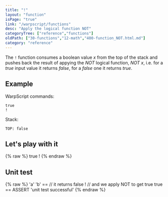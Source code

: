 ```yaml
---
title: "!"
layout: "function"
isPage: "true"
link: "/warpscript/functions"
desc: "Apply the logical function NOT"
categoryTree: ["reference","functions"]
oldPath: ["30-functions","12-math","400-function_NOT.html.md"]
category: "reference"
---
```

 

The `!` function consumes a boolean value *x* from the top of the stack and pushes back the result of appying the *NOT* logical function, *NOT x*, i.e. for a *true* input value it returns *false*, for a *false* one it returns *true*.


## Example ##

WarpScript commands:

    true 
    !

Stack: 

    TOP: false

## Let's play with it ##

{% raw %}
<warp10-warpscript-widget backend="{{backend}}"  exec-endpoint="{{execEndpoint}}">true !
</warp10-warpscript-widget>
{% endraw %}    


## Unit test ##

{% raw %}
<warp10-warpscript-widget backend="{{backend}}"  exec-endpoint="{{execEndpoint}}">'a' 'b' ==    // it returns false
!                             // and we apply NOT to get true
true == ASSERT
'unit test successful'
</warp10-warpscript-widget>
{% endraw %}        
